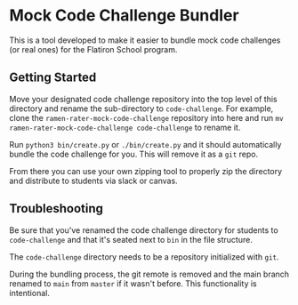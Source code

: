 # Mock Code Challenge Bundler

This is a tool developed to make it easier to bundle mock code challenges (or real ones) for the Flatiron School program.

## Getting Started

Move your designated code challenge repository into the top level of this directory and rename the sub-directory to `code-challenge`. For example, clone the `ramen-rater-mock-code-challenge` repository into here and run `mv ramen-rater-mock-code-challenge code-challenge` to rename it.

Run `python3 bin/create.py` or `./bin/create.py` and it should automatically bundle the code challenge for you. This will remove it as a `git` repo.

From there you can use your own zipping tool to properly zip the directory and distribute to students via slack or canvas.

## Troubleshooting

Be sure that you've renamed the code challenge directory for students to `code-challenge` and that it's seated next to `bin` in the file structure.

The `code-challenge` directory needs to be a repository initialized with `git`.

During the bundling process, the git remote is removed and the main branch renamed to `main` from `master` if it wasn't before. This functionality is intentional.
